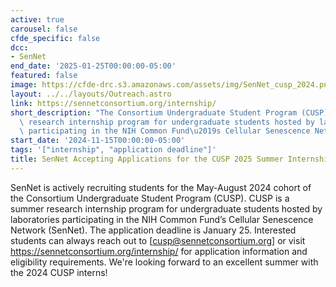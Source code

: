 ```yaml
---
active: true
carousel: false
cfde_specific: false
dcc:
- SenNet
end_date: '2025-01-25T00:00:00-05:00'
featured: false
image: https://cfde-drc.s3.amazonaws.com/assets/img/SenNet_cusp_2024.png
layout: ../../layouts/Outreach.astro
link: https://sennetconsortium.org/internship/
short_description: "The Consortium Undergraduate Student Program (CUSP) is a summer\
  \ research internship program for undergraduate students hosted by laboratories\
  \ participating in the NIH Common Fund\u2019s Cellular Senescence Network (SenNet)."
start_date: '2024-11-15T00:00:00-05:00'
tags: '["internship", "application deadline"]'
title: SenNet Accepting Applications for the CUSP 2025 Summer Internship
---
```

SenNet is actively recruiting students for the May-August 2024 cohort of the Consortium Undergraduate Student Program (CUSP). CUSP is a summer research internship program for undergraduate students hosted by laboratories participating in the NIH Common Fund’s Cellular Senescence Network (SenNet). The application deadline is January 25. Interested students can always reach out to [cusp@sennetconsortium.org] or visit https://sennetconsortium.org/internship/ for application information and eligibility requirements. We're looking forward to an excellent summer with the 2024 CUSP interns!